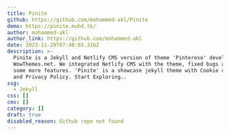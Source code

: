 ```yaml
---
title: Pinite
github: https://github.com/mohammed-akl/Pinite
demo: https://pinite.muhd.tk/
author: mohammed-akl
author_link: https://github.com/mohammed-akl
date: 2023-11-29T07:48:03.316Z
description: >-
  Pinite is a Jekyll and Netlify CMS version of theme 'Pintereso' developed by
  WowThemes.net. We integrated Netlify CMS with the theme, fixed bugs and added
  some more features. 'Pinite' is a showcase jekyll theme with Cookie consent
  and Privacy Policy. Start Exploring..
ssg:
  - Jekyll
css: []
cms: []
category: []
draft: true
disabled_reason: Github repo not found
---
```

